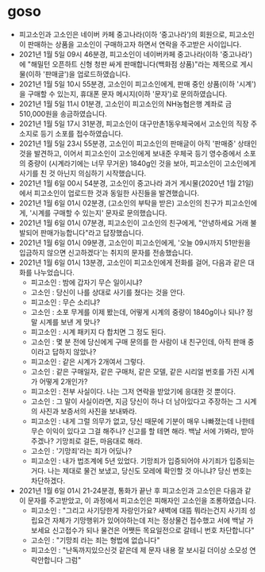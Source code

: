 # goso

- 피고소인과 고소인은 네이버 카페 중고나라(이하 ‘중고나라’)의 회원으로, 피고소인이 판매하는 상품을 고소인이 구매하고자 하면서 연락을 주고받은 사이입니다.
- 2021년 1월 5일 09시 46분경, 피고소인이 네이버카페 중고나라(이하 '중고나라')에 "해밀턴 오픈하트 신형 청판 싸게 판매합니다(백화점 상품)"라는 제목으로 게시물(이하 '판매글')을 업로드하였습니다.
- 2021년 1월 5일 10시 55분경, 고소인이 피고소인에게, 판매 중인 상품(이하 '시계')을 구매할 수 있는지, 휴대폰 문자 메시지(이하 '문자')로 문의하였습니다.
- 2021년 1월 5일 11시 01분경, 고소인이 피고소인의 NH농협은행 계좌로 금 510,000원을 송금하였습니다.
- 2021년 1월 5일 17시 31분경, 피고소인이 대구만촌1동우체국에서 고소인의 직장 주소지로 등기 소포를 접수하였습니다.
- 2021년 1월 5일 23시 55분경, 고소인이 피고소인의 판매글이 아직 '판매중' 상태인 것을 발견하고, 이어서 피고소인이 고소인에게 보내준 우체국 등기 영수증에서 소포의 중량이 (시계라기에는 너무 무거운) 1840g인 것을 보아, 피고소인이 고소인에게 사기를 친 것 아닌지 의심하기 시작했습니다.
- 2021년 1월 6일 00시 54분경, 고소인이 중고나라 과거 게시물(2020년 1월 21일)에서 피고소인이 업로드한 것과 동일한 사진들을 발견했습니다.
- 2021년 1월 6일 01시 02분경, (고소인의 부탁을 받은) 고소인의 친구가 피고소인에게, '시계를 구매할 수 있는지' 문자로 문의했습니다.
- 2021년 1월 6일 01시 07분경, 피고소인이 고소인의 친구에게, "안녕하세요 거래 불발되어 판매가능합니다"라고 답장했습니다.
- 2021년 1월 6일 01시 09분경, 고소인이 피고소인에게, '오늘 09시까지 51만원을 입금하지 않으면 신고하겠다'는 취지의 문자를 전송했습니다.
- 2021년 1월 6일 01시 13분경, 고소인이 피고소인에게 전화를 걸어, 다음과 같은 대화를 나누었습니다.
  - 피고소인 : 밤에 갑자기 무슨 일이시냐?
  - 고소인 : 당신이 나를 상대로 사기를 쳤다는 것을 안다. 
  - 피고소인 : 무슨 소리냐?
  - 고소인 : 소포 무게를 이제 봤는데, 어떻게 시계의 중량이 1840g이나 되나? 정말 시계를 보낸 게 맞나?
  - 피고소인 : 시계 패키지 다 합치면 그 정도 된다.
  - 고소인 : 몇 분 전에 당신에게 구매 문의를 한 사람이 내 친구인데, 아직 판매 중이라고 답하지 않았나?
  - 피고소인 : 같은 시계가 2개여서 그렇다.
  - 고소인 : 같은 구매일자, 같은 구매처, 같은 모델, 같은 시리얼 번호를 가진 시계가 어떻게 2개인가?
  - 피고소인 : 전부 사실이다. 나는 그저 연락을 받았기에 응대한 것 뿐이다.
  - 고소인 : 그 말이 사실이라면, 지금 당신이 하나 더 남아있다고 주장하는 그 시계의 사진과 보증서의 사진을 보내봐라.
  - 피고소인 : 내게 그럴 의무가 없고, 당신 때문에 기분이 매우 나빠졌는데 나한테 무슨 이익이 있다고 그걸 해주나? 신고를 할 테면 해라. 백날 서에 가봐라, 받아주겠나? 기망죄로 걸든, 마음대로 해라.
  - 고소인 : '기망죄'라는 죄가 어딨나?
  - 피고소인 : 내가 법조계에 5년 있었다. 기망죄가 입증되어야 사기죄가 입증되는 거다. 나는 제대로 물건 보냈고, 당신도 모레에 확인할 것 아니냐? 당신 번호는 차단하겠다.
- 2021년 1월 6일 01시 21-24분경, 통화가 끝난 후 피고소인과 고소인은 다음과 같이 문자를 주고받았고, 이 과정에서 피고소인은 피해자인 고소인을 조롱하였습니다.
  - 피고소인 : "그리고 사기당한게 자랑인가요? 새벽에 대뜸 뭐라는건지 사기죄 성립요건 자체가 기망행위가 있어야하는데 저는 정상물건 접수했고 서에 백날 가보세요 신고접수가 되나 물건은 어쨋든 목요일전으로 갈테니 번호 차단합니다"
  - 고소인 : "기망죄 라는 죄는 형법에 없습니다"
  - 피고소인 : "난독까지있으신것 같은데 제 문자 내용 잘 보시길 더이상 소모성 연락안합니다 그럼"
  
